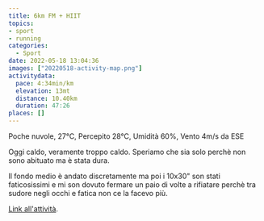 ```yaml
---
title: 6km FM + HIIT
topics:
- sport
- running
categories: 
  - Sport
date: 2022-05-18 13:04:36
images: ["20220518-activity-map.png"]
activitydata:
  pace: 4:34min/km
  elevation: 13mt
  distance: 10.40km
  duration: 47:26
places: []
---
```


Poche nuvole, 27°C, Percepito 28°C, Umidità 60%, Vento 4m/s da ESE

<!--more-->

Oggi caldo, veramente troppo caldo. Speriamo che sia solo perchè non sono abituato ma è stata dura.

Il fondo medio è andato discretamente ma poi i 10x30" son stati faticosissimi e mi son dovuto fermare un paio di volte a rifiatare perchè tra sudore negli occhi e fatica non ce la facevo più.

<!-- {{< figure src="20220518-activity-map.png" title="map" >}} -->

<!-- {% strava id:7162688756 embedId:9b8de523e34cda9068ffee8fcec0a4b82ff852a4 %} -->

[Link all'attività](https://strava.com/activities/7162688756).
